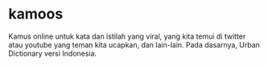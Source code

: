 # kamoos

Kamus online untuk kata dan istilah yang viral, yang kita temui di twitter atau
youtube yang teman kita ucapkan, dan lain-lain. Pada dasarnya, Urban Dictionary
versi Indonesia.
